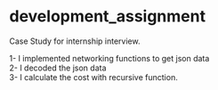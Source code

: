 # development_assignment
Case Study for internship interview.

1- I implemented networking functions to get json data <br>
2- I decoded the json data<br>
3- I calculate the cost with recursive function.<br>

